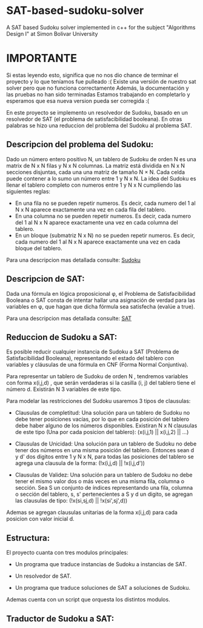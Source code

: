 # SAT-based-sudoku-solver
A SAT based Sudoku solver implemented in c++ for the subject "Algorithms Design I" at Simon Bolivar University


# IMPORTANTE
Si estas leyendo esto, significa que no nos dio chance de terminar el proyecto y lo que teníamos fue pulleado :(
Existe una versión de nuestro sat solver pero que no funciona correctamente
Además, la documentación y las pruebas no han sido terminadas
Estamos trabajando en completarlo y esperamos que esa nueva version pueda ser corregida :(

En este proyecto se implemento un resolvedor de Sudoku, basado en un resolvedor de SAT (el problema de satisfacibilidad booleana). En otras palabras se hizo una reduccion del problema del Sudoku al problema SAT. 

## Descripcion del problema del Sudoku:

Dado un número entero positivo N, un tablero de Sudoku de orden N es una matrix de N x N filas y
N x N columnas. La matriz está dividida en N x N secciones disjuntas, cada una una matriz de tamaño
N × N. Cada celda puede contener a lo sumo un número entre 1 y N x N. La idea del Sudoku es llenar el tablero completo con numeros entre 1 y N x N cumpliendo las siguientes reglas:

- En una fila no se pueden repetir numeros. Es decir, cada numero del 1 al N x N aparece exactamente una vez en cada fila del tablero.
- En una columna no se pueden repetir numeros. Es decir, cada numero del 1 al N x N aparece exactamente una vez en cada columna del tablero.
- En un bloque (submatriz N x N) no se pueden repetir numeros. Es decir, cada numero del 1 al N x N aparece exactamente una vez en cada bloque del tablero.

Para una descripcion mas detallada consulte: [Sudoku](https://en.wikipedia.org/wiki/Sudoku)

## Descripcion de SAT:

Dada una fórmula en lógica proposicional φ, el Problema de Satisfacibilidad Booleana o SAT
consta de intentar hallar una asignación de verdad para las variables en φ, que hagan que dicha
fórmula sea satisfecha (evalúe a true).

Para una descripcion mas detallada consulte: [SAT](https://en.wikipedia.org/wiki/Boolean_satisfiability_problem)

## Reduccion de Sudoku a SAT:

Es posible reducir cualquier instancia de Sudoku a SAT (Problema de Satisfacibilidad Booleana),
representando el estado del tablero con variables y cláusulas de una fórmula en CNF (Forma
Normal Conjuntiva).

Para representar un tablero de Sudoku de orden N , tendremos variables con forma x(i,j,d) , que serán
verdaderas si la casilla (i, j) del tablero tiene el número d. Existirán N 3 variables de este tipo.

Para modelar las restricciones del Sudoku usaremos 3 tipos de clausulas:

- Clausulas de completitud: Una solución para un tablero de Sudoku no debe tener posiciones vacías, por lo que en cada posición del tablero debe haber alguno de los números disponibles. Existiran N x N clausulas de este tipo (Una por cada posicion del tablero): (x(i,j,1) || x(i,j,2) || ...)

- Clausulas de Unicidad: Una solución para un tablero de Sudoku no debe tener dos números en una misma
posición del tablero. Entonces sean d y d' dos digitos entre 1 y N x N, para todas las posiciones del tablero se agrega una clausula de la forma: (!x(i,j,d) || !x(i,j,d'))

- Clausulas de Validez: Una solución para un tablero de Sudoku no debe tener el mismo valor dos o más veces en una misma fila, columna o sección. Sea S un conjunto de índices representando una fila, columna o sección del tablero, s, s' pertenecientes a S y d un digito, se agregan las clausulas de tipo: (!x(si,sj,d) || !x(si',sj',d))

Ademas se agregan clausulas unitarias de la forma x(i,j,d) para cada posicion con valor inicial d.

## Estructura:

El proyecto cuanta con tres modulos principales:

- Un programa que traduce instancias de Sudoku a instancias de SAT.

- Un resolvedor de SAT.

- Un programa que traduce soluciones de SAT a soluciones de Sudoku.

Ademas cuenta con un script que orquesta los distintos modulos.

## Traductor de Sudoku a SAT:
